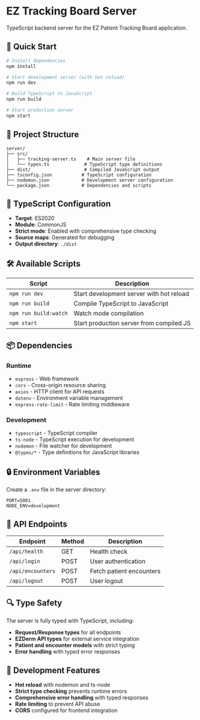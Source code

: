# EZ Tracking Board Server

TypeScript backend server for the EZ Patient Tracking Board application.

## 🚀 Quick Start

```bash
# Install dependencies
npm install

# Start development server (with hot reload)
npm run dev

# Build TypeScript to JavaScript
npm run build

# Start production server
npm start
```

## 📁 Project Structure

```
server/
├── src/
│   ├── tracking-server.ts    # Main server file
│   └── types.ts             # TypeScript type definitions
├── dist/                    # Compiled JavaScript output
├── tsconfig.json           # TypeScript configuration
├── nodemon.json            # Development server configuration
└── package.json            # Dependencies and scripts
```

## 🔧 TypeScript Configuration

- **Target**: ES2020
- **Module**: CommonJS
- **Strict mode**: Enabled with comprehensive type checking
- **Source maps**: Generated for debugging
- **Output directory**: `./dist`

## 🛠️ Available Scripts

| Script | Description |
|--------|-------------|
| `npm run dev` | Start development server with hot reload |
| `npm run build` | Compile TypeScript to JavaScript |
| `npm run build:watch` | Watch mode compilation |
| `npm start` | Start production server from compiled JS |

## 📦 Dependencies

### Runtime
- `express` - Web framework
- `cors` - Cross-origin resource sharing
- `axios` - HTTP client for API requests
- `dotenv` - Environment variable management
- `express-rate-limit` - Rate limiting middleware

### Development
- `typescript` - TypeScript compiler
- `ts-node` - TypeScript execution for development
- `nodemon` - File watcher for development
- `@types/*` - Type definitions for JavaScript libraries

## 🔒 Environment Variables

Create a `.env` file in the server directory:

```env
PORT=5001
NODE_ENV=development
```

## 🏥 API Endpoints

| Endpoint | Method | Description |
|----------|--------|-------------|
| `/api/health` | GET | Health check |
| `/api/login` | POST | User authentication |
| `/api/encounters` | POST | Fetch patient encounters |
| `/api/logout` | POST | User logout |

## 🔍 Type Safety

The server is fully typed with TypeScript, including:

- **Request/Response types** for all endpoints
- **EZDerm API types** for external service integration
- **Patient and encounter models** with strict typing
- **Error handling** with typed error responses

## 🚧 Development Features

- **Hot reload** with nodemon and ts-node
- **Strict type checking** prevents runtime errors
- **Comprehensive error handling** with typed responses
- **Rate limiting** to prevent API abuse
- **CORS** configured for frontend integration 